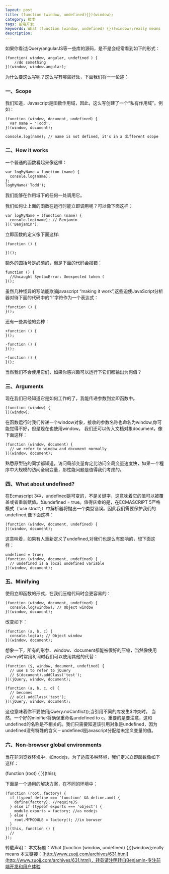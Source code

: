 ```yaml
---
layout: post
title: (function (window, undefined){})(window);
category: 技术
tags: 前端开发
keywords: What (function (window, undefined) {})(window);really means
description:
---
```


如果你看过jQuery/angularJS等一些库的源码，是不是会经常看到如下的形式：

    (function( window, angular, undefined ) {
        //do something
    })(window, window.angular);

为什么要这么写呢？这么写有哪些好处，下面我们将一一论述：

### 一、Scope
我们知道，Javascript是函数作用域，因此，这么写创建了一个“私有作用域”。例如：


    (function (window, document, undefined) {
      var name = 'Todd';
    })(window, document);

    console.log(name); // name is not defined, it's in a different scope

### 二、How it works
一个普通的函数看起来像这样：

    var logMyName = function (name) {
      console.log(name);
    };
    logMyName('Todd');

我们能够在作用域下的任何一处调用它。

我们如何让上面的函数在运行时能立即调用呢？可以像下面这样：

    var logMyName = (function (name) {
      console.log(name); // Benjamin
    })('Benjamin');
立即函数的定义像下面这样:

    (function () {

    })();

额外的圆括号是必须的，但是下面的代码会报错：

    function () {
      //Uncaught SyntaxError: Unexpected token (
    }();

虽然几种怪异的写法能欺骗javascript “making it work”,这些迫使JavaScript分析器对待下面的代码中的“!”字符作为一个表达式：

    !function () {
    }();

还有一些其他的变种：

    +function () {
    }();

    -function () {
    }();

    ~function () {
    }();

当然我们不会使用它们，如果你感兴趣可以运行下它们都输出为何值？

### 三、Arguments
现在我们已经知道它是如何工作的了，我能传递参数到立即函数中。


    (function (window) {
    })(window);

在函数运行时我们传递一个window对象，接收的参数名称也命名为window,你可能觉得不好，但是现在也使用window。
我们还可以传入文档对象document，像下面这样：

    (function (window, document) {
      // we refer to window and document normally
    })(window, document);

熟悉原型链的同学都知道，访问局部变量肯定比访问全局变量速度快，如果一个程序中大规模的访问全局变量，那性能问题是值得我们考虑的。

### 四、What about undefined?
在Ecmascript 3中，undefined是可变的，不是关键字，这意味着它的值可以被覆盖或者重新赋值。如undefined = true。值得庆幸的是，在ECMASCRIPT 5严格模式（’use strict';）中解析器将抛出一个类型错误。因此我们需要保护我们的undefined,像下面这样：

    (function (window, document, undefined) {
    })(window, document);

这意味着，如果有人重新定义了undefined,对我们也是么有影响的，想下面这样：


    undefined = true;
    (function (window, document, undefined) {
      // undefined is a local undefined variable
    })(window, document);

### 五、Minifying
使用立即函数的形式，在我们压缩代码时会更容易的：


    (function (window, document, undefined) {
      console.log(window); // Object window
    })(window, document);

改变如下：


    (function (a, b, c) {
      console.log(a); // Object window
    })(window, document);

想象一下，所有的形参、window、document都能被很好的压缩，当然像使用jQuery时常用$,同时我们可以使用其他的代替：


    (function ($, window, document, undefined) {
      // use $ to refer to jQuery
      // $(document).addClass('test');
    })(jQuery, window, document);

    (function (a, b, c, d) {
      // becomes
      // a(c).addClass('test');
    })(jQuery, window, document);

这也意味着你不要使用jQuery.noConflict();当引用不同的库发生$冲突时。
当然，一个好的minifier将确保重命名undefined to c。重要的是要注意，这和undefined的名称是不相关的。我们只需要知道该引用对象是undefined，因为undefined没有特殊的含义 – undefined是javascript分配给未定义变量的值。

### 六、Non-browser global environments
当在非浏览器环境中，如nodejs，为了适应多种环境，我们定义立即函数像如下这样：

(function (root) {
})(this);

下面是一个通用的解决方案，在不同的环境中：

    (function (root, factory) {
      if (typeof define === 'function' && define.amd) {
        define(factory); //requireJS
      } else if (typeof exports === 'object') {
        module.exports = factory; //as nodejs
      } else {
        root.MYMODULE = factory(); //in borwser
      }
    })(this, function () {
      //
    });

转载声明：
本文标题：What (function (window, undefined) {})(window);really means
本文链接：[http://www.zuojj.com/archives/631.html](http://www.zuojj.com/archives/631.html)，转载请注明转自Benjamin-专注前端开发和用户体验
